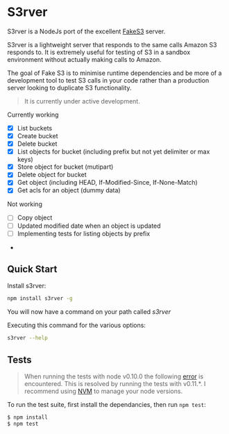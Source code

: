 S3rver
==================

S3rver is a NodeJs port of the excellent [FakeS3](https://github.com/jubos/fake-s3) server.

S3rver is a lightweight server that responds to the same calls Amazon S3 responds to. It is extremely useful for testing of S3 in a sandbox environment without actually making calls to Amazon.

The goal of Fake S3 is to minimise runtime dependencies and be more of a development tool to test S3 calls in your code rather than a production server looking to duplicate S3 functionality.

> It is currently under active development.

Currently working

- [x] List buckets
- [x] Create bucket
- [x] Delete bucket
- [x] List objects for bucket (including prefix but not yet delimiter or max keys)
- [x] Store object for bucket (mutipart)
- [x] Delete object for bucket
- [x] Get object (including HEAD, If-Modified-Since, If-None-Match)
- [x] Get acls for an object (dummy data)

Not working

- [ ] Copy object
- [ ] Updated modified date when an object is updated
- [ ] Implementing tests for listing objects by prefix
- 

## Quick Start

Install s3rver:
  
```bash
npm install s3rver -g
```
You will now have a command on your path called *s3rver*

Executing this command for the various options:

```bash
s3rver --help
```

## Tests

> When running the tests with node v0.10.0 the following [error](https://github.com/mochajs/mocha/issues/777) is encountered. This is resolved by running the tests with v0.11.*. I recommend using [NVM](https://github.com/creationix/nvm) to manage your node versions.
  
To run the test suite, first install the dependancies, then run `npm test`:

```bash
$ npm install
$ npm test
```
